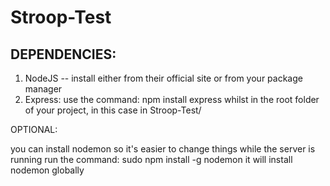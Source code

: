 # Stroop-Test

## DEPENDENCIES:

1. NodeJS -- install either from their official site or from your package manager
2. Express:
   use the command:
     npm install express
   whilst in the root folder of your project, in this case in Stroop-Test/

OPTIONAL:

you can install nodemon so it's easier to change things while the server is running
run the command:
  sudo npm install -g nodemon
it will install nodemon globally
